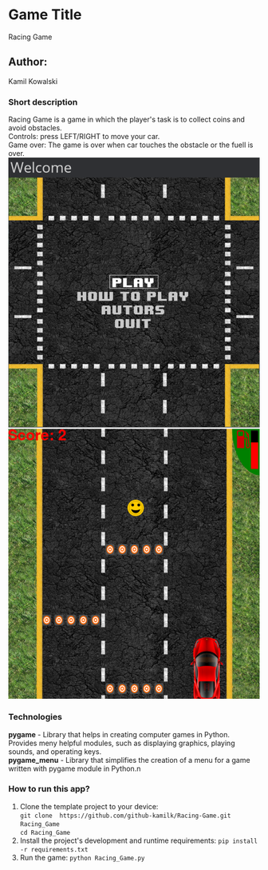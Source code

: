 # Game Title
Racing Game
## Author:
Kamil Kowalski
### Short description
Racing Game is a game in which the player's task is to collect coins and avoid obstacles.\
Controls: press LEFT/RIGHT to move your car.\
Game over: The game is over when car touches the obstacle or the fuell is over.
![alt text](data\screen1.png "Main Menu")
![alt text](data\screen2.png "Game")

### Technologies
**pygame** - Library that helps in creating computer games in Python. Provides meny helpful modules, such as displaying graphics, playing sounds, and operating keys.\
**pygame_menu** -  Library that simplifies the creation of a menu for a game written with pygame module in Python.n

### How to run this app?
1. Clone the template project to your device:\
`git clone  https://github.com/github-kamilk/Racing-Game.git Racing_Game`\
`cd Racing_Game `
2. Install the project's development and runtime requirements:
`pip install -r requirements.txt`
3. Run the game:
 `python Racing_Game.py`